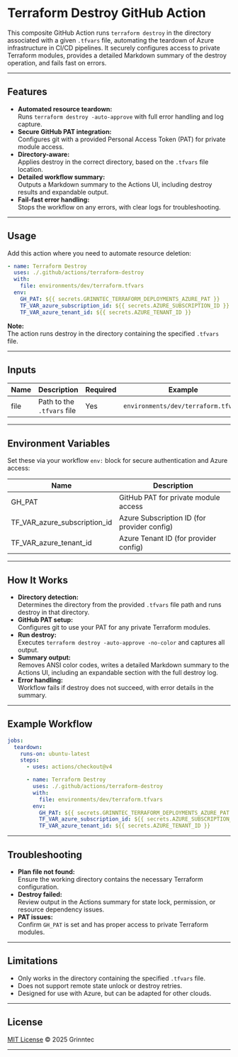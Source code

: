 # Terraform Destroy GitHub Action

This composite GitHub Action runs `terraform destroy` in the directory associated with a given `.tfvars` file, automating the teardown of Azure infrastructure in CI/CD pipelines. It securely configures access to private Terraform modules, provides a detailed Markdown summary of the destroy operation, and fails fast on errors.

---

## Features

- **Automated resource teardown:**  
  Runs `terraform destroy -auto-approve` with full error handling and log capture.
- **Secure GitHub PAT integration:**  
  Configures git with a provided Personal Access Token (PAT) for private module access.
- **Directory-aware:**  
  Applies destroy in the correct directory, based on the `.tfvars` file location.
- **Detailed workflow summary:**  
  Outputs a Markdown summary to the Actions UI, including destroy results and expandable output.
- **Fail-fast error handling:**  
  Stops the workflow on any errors, with clear logs for troubleshooting.

---

## Usage

Add this action where you need to automate resource deletion:

```yaml
- name: Terraform Destroy
  uses: ./.github/actions/terraform-destroy
  with:
    file: environments/dev/terraform.tfvars
  env:
    GH_PAT: ${{ secrets.GRINNTEC_TERRAFORM_DEPLOYMENTS_AZURE_PAT }}
    TF_VAR_azure_subscription_id: ${{ secrets.AZURE_SUBSCRIPTION_ID }}
    TF_VAR_azure_tenant_id: ${{ secrets.AZURE_TENANT_ID }}
```

**Note:**  
The action runs destroy in the directory containing the specified `.tfvars` file.

---

## Inputs

| Name  | Description                        | Required | Example                              |
|-------|------------------------------------|----------|--------------------------------------|
| file  | Path to the `.tfvars` file         | Yes      | `environments/dev/terraform.tfvars`  |

---

## Environment Variables

Set these via your workflow `env:` block for secure authentication and Azure access:

| Name                        | Description                                  |
|-----------------------------|----------------------------------------------|
| GH_PAT                      | GitHub PAT for private module access         |
| TF_VAR_azure_subscription_id| Azure Subscription ID (for provider config)  |
| TF_VAR_azure_tenant_id      | Azure Tenant ID (for provider config)        |

---

## How It Works

- **Directory detection:**  
  Determines the directory from the provided `.tfvars` file path and runs destroy in that directory.
- **GitHub PAT setup:**  
  Configures git to use your PAT for any private Terraform modules.
- **Run destroy:**  
  Executes `terraform destroy -auto-approve -no-color` and captures all output.
- **Summary output:**  
  Removes ANSI color codes, writes a detailed Markdown summary to the Actions UI, including an expandable section with the full destroy log.
- **Error handling:**  
  Workflow fails if destroy does not succeed, with error details in the summary.

---

## Example Workflow

```yaml
jobs:
  teardown:
    runs-on: ubuntu-latest
    steps:
      - uses: actions/checkout@v4

      - name: Terraform Destroy
        uses: ./.github/actions/terraform-destroy
        with:
          file: environments/dev/terraform.tfvars
        env:
          GH_PAT: ${{ secrets.GRINNTEC_TERRAFORM_DEPLOYMENTS_AZURE_PAT }}
          TF_VAR_azure_subscription_id: ${{ secrets.AZURE_SUBSCRIPTION_ID }}
          TF_VAR_azure_tenant_id: ${{ secrets.AZURE_TENANT_ID }}
```

---

## Troubleshooting

- **Plan file not found:**  
  Ensure the working directory contains the necessary Terraform configuration.
- **Destroy failed:**  
  Review output in the Actions summary for state lock, permission, or resource dependency issues.
- **PAT issues:**  
  Confirm `GH_PAT` is set and has proper access to private Terraform modules.

---

## Limitations

- Only works in the directory containing the specified `.tfvars` file.
- Does not support remote state unlock or destroy retries.
- Designed for use with Azure, but can be adapted for other clouds.

---

## License

[MIT License](../LICENSE) © 2025 Grinntec

---
